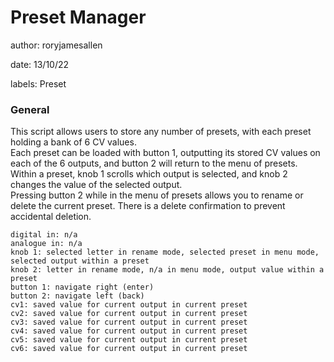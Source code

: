 # Preset Manager

author: roryjamesallen

date: 13/10/22

labels: Preset

### General
This script allows users to store any number of presets, with each preset holding a bank of 6 CV values.  
Each preset can be loaded with button 1, outputting its stored CV values on each of the 6 outputs, and button 2 will return to the menu of presets.  
Within a preset, knob 1 scrolls which output is selected, and knob 2 changes the value of the selected output.  
Pressing button 2 while in the menu of presets allows you to rename or delete the current preset. There is a delete confirmation to prevent accidental deletion.  


    digital in: n/a
    analogue in: n/a
    knob 1: selected letter in rename mode, selected preset in menu mode, selected output within a preset
    knob 2: letter in rename mode, n/a in menu mode, output value within a preset
    button 1: navigate right (enter)
    button 2: navigate left (back)
    cv1: saved value for current output in current preset
	cv2: saved value for current output in current preset
	cv3: saved value for current output in current preset
	cv4: saved value for current output in current preset
	cv5: saved value for current output in current preset
	cv6: saved value for current output in current preset
